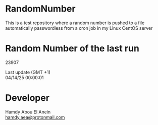 # RandomNumber    
This is a test repository where a random number is pushed to a file automatically passwordless from a cron job in my Linux CentOS server    
# Random Number of the last run   
23907
      
Last update (GMT +1)    
04/14/25 00:00:01
# Developer    
Hamdy Abou El Anein   
hamdy.aea@protonmail.com
